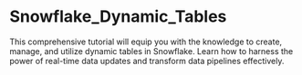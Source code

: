 # Snowflake_Dynamic_Tables
This comprehensive tutorial will equip you with the knowledge to create, manage, and utilize dynamic tables in Snowflake. Learn how to harness the power of real-time data updates and transform data pipelines effectively.
